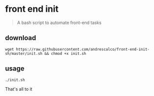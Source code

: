 # front end init
> A bash script to automate front-end tasks

## download
`wget https://raw.githubusercontent.com/andrescalco/front-end-init-sh/master/init.sh && chmod +x init.sh`

## usage
`./init.sh`

That's all to it
